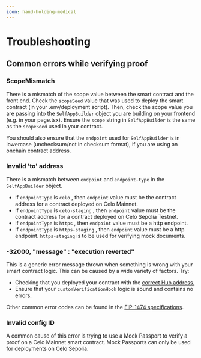 ```yaml
---
icon: hand-holding-medical
---
```


# Troubleshooting

## Common errors while verifying proof

### ScopeMismatch

There is a mismatch of the scope value between the smart contract and the front end. Check the `scopeSeed` value that was used to deploy the smart contract (in your .env/deployment script). Then, check the scope value you are passing into the `SelfAppBuilder` object you are building on your frontend (e.g. in your page.tsx). Ensure the `scope` string in `SelfAppBuilder` is the same as the `scopeSeed` used in your contract.

You should also ensure that the `endpoint` used for `SelfAppBuilder` is in lowercase (unchecksum/not in checksum format), if you are using an onchain contract address.

### Invalid 'to' address

There is a mismatch between `endpoint` and `endpoint-type` in the `SelfAppBuilder` object.&#x20;

* If `endpointType` is `celo` , then `endpoint` value must be the contract address for a contract deployed on Celo Mainnet.
* If `endpointType` is `celo-staging` , then `endpoint` value must be the contract address for a contract deployed on Celo Sepolia Testnet.
* If `endpointType` is `https` , then `endpoint` value must be a http endpoint.
* If `endpointType` is `https-staging` , then `endpoint` value must be a http endpoint. `https-staging` is to be used for verifying mock documents.

### -32000, "message" : "execution reverted"

This is a generic error message thrown when something is wrong with your smart contract logic. This can be caused by a wide variety of factors. Try:

* Checking that you deployed your contract with the [correct Hub address.](../contract-integration/deployed-contracts.md)
* Ensure that your `customVerificationHook` logic is sound and contains no errors.

Other common error codes can be found in the [EIP-1474 specifications](https://eips.ethereum.org/EIPS/eip-1474).

### Invalid config ID

A common cause of this error is trying to use a Mock Passport to verify a proof on a Celo Mainnet smart contract. Mock Passports can only be used for deployments on Celo Sepolia.
